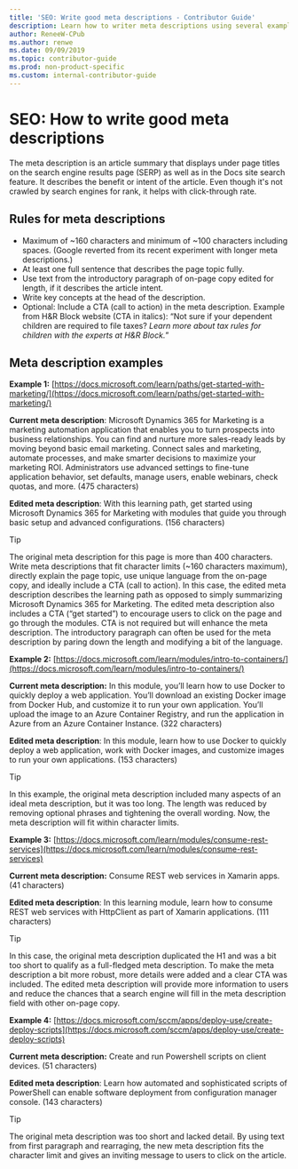 ```yaml
---
title: 'SEO: Write good meta descriptions - Contributor Guide'
description: Learn how to writer meta descriptions using several examples 
author: ReneeW-CPub
ms.author: renwe
ms.date: 09/09/2019
ms.topic: contributor-guide
ms.prod: non-product-specific
ms.custom: internal-contributor-guide
---
```


# SEO: How to write good meta descriptions

The meta description is an article summary that displays under page titles on the search engine results page (SERP) as well as in the Docs site search feature. It describes the benefit or intent of the article. Even though it's not crawled by search engines for rank, it helps with click-through rate.  

## Rules for meta descriptions

- Maximum of ~160 characters and minimum of ~100 characters including spaces. (Google reverted from its recent experiment with longer meta descriptions.)
- At least one full sentence that describes the page topic fully.
- Use text from the introductory paragraph of on-page copy edited for length, if it describes the article intent. 
- Write key concepts at the head of the description. 
- Optional: Include a CTA (call to action) in the meta description.
    Example from H&R Block website (CTA in italics): “Not sure if your dependent children are required to file taxes? *Learn more about tax rules for children with the experts at H&R Block.*”

## Meta description examples

**Example 1:** [https://docs.microsoft.com/learn/paths/get-started-with-marketing/](https://docs.microsoft.com/learn/paths/get-started-with-marketing/)

**Current meta description**: Microsoft Dynamics 365 for Marketing is a marketing automation application that enables you to turn prospects into business relationships. You can find and nurture more sales-ready leads by moving beyond basic email marketing. Connect sales and marketing, automate processes, and make smarter decisions to maximize your marketing ROI. Administrators use advanced settings to fine-tune application behavior, set defaults, manage users, enable webinars, check quotas, and more. (475 characters)

**Edited meta description**: With this learning path, get started using Microsoft Dynamics 365 for Marketing with modules that guide you through basic setup and advanced configurations. (156 characters)

> [!TIP]
> The original meta description for this page is more than 400 characters. Write meta descriptions that fit character limits (~160 characters maximum), directly explain the page topic, use unique language from the on-page copy, and ideally include a CTA (call to action). In this case, the edited meta description describes the learning path as opposed to simply summarizing Microsoft Dynamics 365 for Marketing. The edited meta description also includes a CTA (“get started”) to encourage users to click on the page and go through the modules. CTA is not required but will enhance the meta description.  The introductory paragraph can often be used for the meta description by paring down the length and modifying a bit of the language.  

**Example 2:** [https://docs.microsoft.com/learn/modules/intro-to-containers/](https://docs.microsoft.com/learn/modules/intro-to-containers/)

**Current meta description:** In this module, you’ll learn how to use Docker to quickly deploy a web application. You’ll download an existing Docker image from Docker Hub, and customize it to run your own application. You’ll upload the image to an Azure Container Registry, and run the application in Azure from an Azure Container Instance. (322 characters)

**Edited meta description**: In this module, learn how to use Docker to quickly deploy a web application, work with Docker images, and customize images to run your own applications. (153 characters)

> [!TIP]
> In this example, the original meta description included many aspects of an ideal meta description, but it was too long. The length was reduced by removing optional phrases and tightening the overall wording. Now, the meta description will fit within character limits. 

**Example 3:** 	[https://docs.microsoft.com/learn/modules/consume-rest-services](https://docs.microsoft.com/learn/modules/consume-rest-services)

**Current meta description:** Consume REST web services in Xamarin apps. (41 characters)

**Edited meta description**: In this learning module, learn how to consume REST web services with HttpClient as part of Xamarin applications. (111 characters)
> [!TIP]
>In this case, the original meta description duplicated the H1 and was a bit too short to qualify as a full-fledged meta description. To make the meta description a bit more robust, more details were added and a clear CTA was included. The edited meta description will provide more information to users and reduce the chances that a search engine will fill in the meta description field with other on-page copy.

**Example 4:** [https://docs.microsoft.com/sccm/apps/deploy-use/create-deploy-scripts](https://docs.microsoft.com/sccm/apps/deploy-use/create-deploy-scripts)

**Current meta description:** Create and run Powershell scripts on client devices. (51 characters)

**Edited meta description**: Learn how automated and sophisticated scripts of PowerShell can enable software deployment from configuration manager console. (143 characters)

> [!TIP]
>The original meta description was too short and lacked detail. By using text from first paragraph and rearraging, the new meta description fits the character limit and gives an inviting  message to users to click on the article.